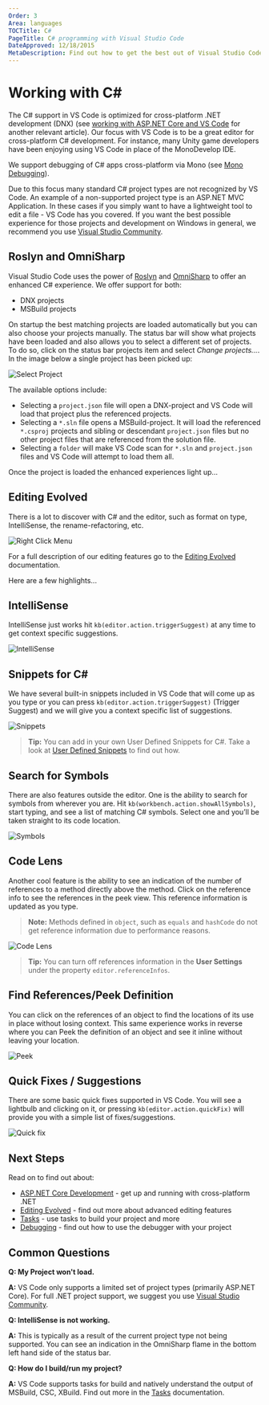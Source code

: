 ```yaml
---
Order: 3
Area: languages
TOCTitle: C#
PageTitle: C# programming with Visual Studio Code
DateApproved: 12/18/2015
MetaDescription: Find out how to get the best out of Visual Studio Code and C#.
---
```



# Working with C&#35;

The C# support in VS Code is optimized for cross-platform .NET development (DNX) (see [working with ASP.NET Core and VS Code](/docs/runtimes/ASPnet5.md) for another relevant article).  Our focus with VS Code is to be a great editor for cross-platform C# development.  For instance, many Unity game developers have been enjoying using VS Code in place of the MonoDevelop IDE.

We support debugging of C# apps cross-platform via Mono (see [Mono Debugging](/Docs/editor/debugging.md#mono-debugging)).

Due to this focus many standard C# project types are not recognized by VS Code.  An example of a non-supported project type is an ASP.NET MVC Application.  In these cases if you simply want to have a lightweight tool to edit a file - VS Code has you covered.  If you want the best possible experience for those projects and development on Windows in general, we recommend you use [Visual Studio Community](https://www.visualstudio.com/products/visual-studio-community-vs).



## Roslyn and OmniSharp
Visual Studio Code uses the power of [Roslyn](https://github.com/dotnet/roslyn) and [OmniSharp](http://www.omnisharp.net) to offer an enhanced C# experience.  We offer support for both:
- DNX projects
- MSBuild projects

On startup the best matching projects are loaded automatically but you can also choose your projects manually.  The status bar will show what projects have been loaded and also allows you to select a different set of projects. To do so, click on the status bar projects item and select *Change projects…*.  In the image below a single project has been picked up:

![Select Project](images/csharp/selectproject.png)

The available options include:

* Selecting a ```project.json``` file will open a DNX-project and VS Code will load that project plus the referenced projects.
* Selecting a ```*.sln``` file opens a MSBuild-project. It will load the referenced ```*.csproj``` projects and sibling or descendant ```project.json``` files but no other project files that are referenced from the solution file.
* Selecting a ```folder``` will make VS Code scan for ```*.sln``` and ```project.json``` files and VS Code will attempt to load them all.

Once the project is loaded the enhanced experiences light up...


## Editing Evolved
There is a lot to discover with C# and the editor, such as format on type, IntelliSense, the rename-refactoring, etc.

![Right Click Menu](images/csharp/editingevolved.png)

For a full description of our editing features go to the [Editing Evolved](/docs/editor/editingevolved.md) documentation.

Here are a few highlights...

## IntelliSense
IntelliSense just works hit `kb(editor.action.triggerSuggest)` at any time to get context specific suggestions.

![IntelliSense](images/csharp/intellisense.png)

## Snippets for C&#35;
We have several built-in snippets included in VS Code that will come up as you type or you can press `kb(editor.action.triggerSuggest)` (Trigger Suggest) and we will give you a context specific list of suggestions.

![Snippets](images/csharp/snippet.png)

>**Tip:** You can add in your own User Defined Snippets for C#.  Take a look at [User Defined Snippets](/docs/customization/userdefinedsnippets.md) to find out how.

## Search for Symbols
There are also features outside the editor. One is the ability to search for symbols from wherever you are. Hit `kb(workbench.action.showAllSymbols)`, start typing, and see a list of matching C# symbols. Select one and you’ll be taken straight to its code location.

![Symbols](images/csharp/symbols.png)

## Code Lens
Another cool feature is the ability to see an indication of the number of references to a method directly above the method. Click on the reference info to see the references in the peek view.  This reference information is updated as you type.

>**Note:** Methods defined in `object`, such as `equals` and `hashCode` do not get reference information due to performance reasons.

![Code Lens](images/csharp/codelens.png)

>**Tip:** You can turn off references information in the __User Settings__ under the property `editor.referenceInfos`.


## Find References/Peek Definition

You can click on the references of an object to find the locations of its use in place without losing context.  This same experience works in reverse where you can Peek the definition of an object and see it inline without leaving your location.

![Peek](images/csharp/peek.png)


## Quick Fixes / Suggestions
There are some basic quick fixes supported in VS Code.  You will see a lightbulb and clicking on it, or pressing `kb(editor.action.quickFix)` will provide you with a simple list of fixes/suggestions.

![Quick fix](images/csharp/lightbulb.png)



## Next Steps
Read on to find out about:

* [ASP.NET Core Development](/docs/runtimes/ASPnet5.md) - get up and running with cross-platform .NET
* [Editing Evolved](/docs/editor/editingevolved.md) - find out more about advanced editing features
* [Tasks](/docs/editor/tasks.md) - use tasks to build your project and more
* [Debugging](/docs/editor/debugging.md) - find out how to use the debugger with your project



## Common Questions

**Q: My Project won't load.**

**A:** VS Code only supports a limited set of project types (primarily ASP.NET Core).  For full .NET project support, we suggest you use [Visual Studio Community](https://www.visualstudio.com/products/visual-studio-community-vs).

**Q: IntelliSense is not working.**

**A:** This is typically as a result of the current project type not being supported.  You can see an indication in the OmniSharp flame in the bottom left hand side of the status bar.

**Q: How do I build/run my project?**

**A:** VS Code supports tasks for build and natively understand the output of MSBuild, CSC, XBuild.  Find out more in the [Tasks](/docs/editor/tasks.md) documentation.

